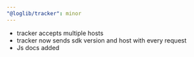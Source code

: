 ```yaml
---
"@loglib/tracker": minor
---
```


- tracker accepts multiple hosts
- tracker now sends sdk version and host with every request
- Js docs added

